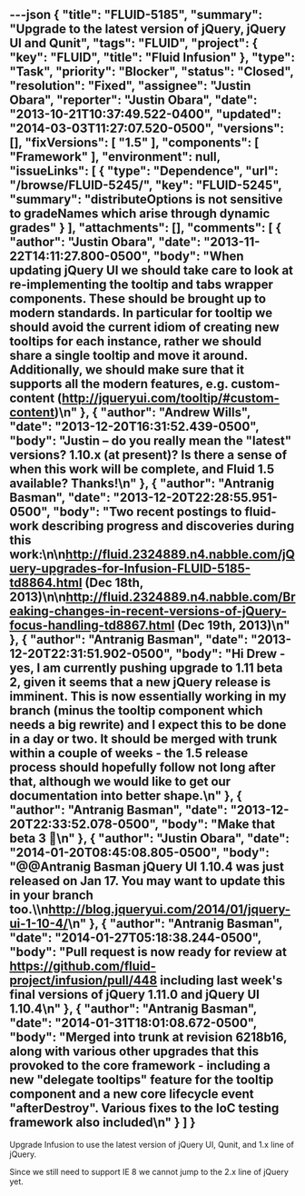 ---json
{
  "title": "FLUID-5185",
  "summary": "Upgrade to the latest version of jQuery, jQuery UI and Qunit",
  "tags": "FLUID",
  "project": {
    "key": "FLUID",
    "title": "Fluid Infusion"
  },
  "type": "Task",
  "priority": "Blocker",
  "status": "Closed",
  "resolution": "Fixed",
  "assignee": "Justin Obara",
  "reporter": "Justin Obara",
  "date": "2013-10-21T10:37:49.522-0400",
  "updated": "2014-03-03T11:27:07.520-0500",
  "versions": [],
  "fixVersions": [
    "1.5"
  ],
  "components": [
    "Framework"
  ],
  "environment": null,
  "issueLinks": [
    {
      "type": "Dependence",
      "url": "/browse/FLUID-5245/",
      "key": "FLUID-5245",
      "summary": "distributeOptions is not sensitive to gradeNames which arise through dynamic grades"
    }
  ],
  "attachments": [],
  "comments": [
    {
      "author": "Justin Obara",
      "date": "2013-11-22T14:11:27.800-0500",
      "body": "When updating jQuery UI we should take care to look at re-implementing the tooltip and tabs wrapper components. These should be brought up to modern standards. In particular for tooltip we should avoid the current idiom of creating new tooltips for each instance, rather we should share a single tooltip and move it around. Additionally, we should make sure that it supports all the modern features, e.g. custom-content (<http://jqueryui.com/tooltip/#custom-content>)\n"
    },
    {
      "author": "Andrew Wills",
      "date": "2013-12-20T16:31:52.439-0500",
      "body": "Justin – do you really mean the \"latest\" versions?  1.10.x (at present)?  Is there a sense of when this work will be complete, and Fluid 1.5 available?  Thanks!\n"
    },
    {
      "author": "Antranig Basman",
      "date": "2013-12-20T22:28:55.951-0500",
      "body": "Two recent postings to fluid-work describing progress and discoveries during this work:\n\n<http://fluid.2324889.n4.nabble.com/jQuery-upgrades-for-Infusion-FLUID-5185-td8864.html> (Dec 18th, 2013)\n\n<http://fluid.2324889.n4.nabble.com/Breaking-changes-in-recent-versions-of-jQuery-focus-handling-td8867.html> (Dec 19th, 2013)\n"
    },
    {
      "author": "Antranig Basman",
      "date": "2013-12-20T22:31:51.902-0500",
      "body": "Hi Drew - yes, I am currently pushing upgrade to 1.11 beta 2, given it seems that a new jQuery release is imminent. This is now essentially working in my branch (minus the tooltip component which needs a big rewrite) and I expect this to be done in a day or two. It should be merged with trunk within a couple of weeks - the 1.5 release process should hopefully follow not long after that, although we would like to get our documentation into better shape.\n"
    },
    {
      "author": "Antranig Basman",
      "date": "2013-12-20T22:33:52.078-0500",
      "body": "Make that beta 3 🙂\n"
    },
    {
      "author": "Justin Obara",
      "date": "2014-01-20T08:45:08.805-0500",
      "body": "@@Antranig Basman jQuery UI 1.10.4 was just released on Jan 17. You may want to update this in your branch too.\\\n<http://blog.jqueryui.com/2014/01/jquery-ui-1-10-4/>\n"
    },
    {
      "author": "Antranig Basman",
      "date": "2014-01-27T05:18:38.244-0500",
      "body": "Pull request is now ready for review at <https://github.com/fluid-project/infusion/pull/448> including last week's final versions of jQuery 1.11.0 and jQuery UI 1.10.4\n"
    },
    {
      "author": "Antranig Basman",
      "date": "2014-01-31T18:01:08.672-0500",
      "body": "Merged into trunk at revision 6218b16, along with various other upgrades that this provoked to the core framework - including a new \"delegate tooltips\" feature for the tooltip component and a new core lifecycle event \"afterDestroy\". Various fixes to the IoC testing framework also included\n"
    }
  ]
}
---
Upgrade Infusion to use the latest version of jQuery UI, Qunit, and 1.x line of jQuery.

Since we still need to support IE 8 we cannot jump to the 2.x line of jQuery yet.

        